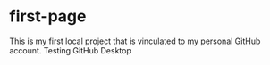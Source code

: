 # first-page
This is my first local project that is vinculated to my personal GitHub account. Testing GitHub Desktop
